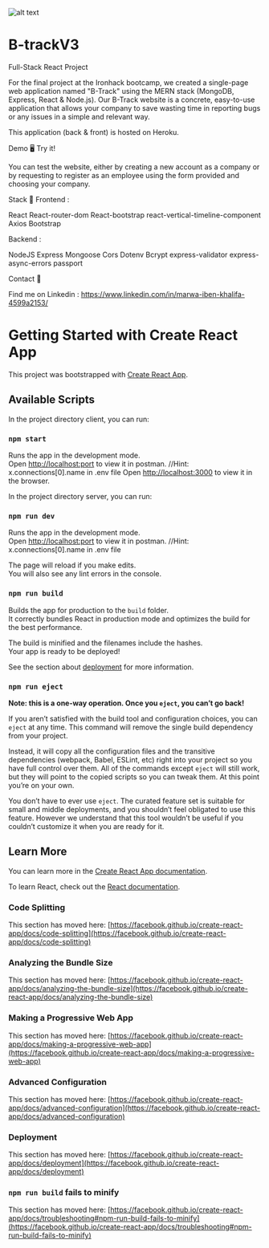 ![alt text](https://res.cloudinary.com/dshuazgaz/image/upload/v1608063066/image_btrack_V2_es03bu.png)

# B-trackV3

Full-Stack React Project

For the final project at the Ironhack bootcamp, we created a single-page web application named "B-Track" using the MERN stack (MongoDB, Express, React & Node.js). Our B-Track website is a concrete, easy-to-use application that allows your company to save wasting time in reporting bugs or any issues in a simple and relevant way.

This application (back & front) is hosted on Heroku.

Demo 🖥
Try it!

You can test the website, either by creating a new account as a company or by requesting to register as an employee using the form provided and choosing your company.

Stack 💪
Frontend :

React
React-router-dom
React-bootstrap
react-vertical-timeline-component
Axios
Bootstrap

Backend :

NodeJS
Express
Mongoose
Cors
Dotenv
Bcrypt
express-validator
express-async-errors
passport

Contact 📡

Find me on Linkedin : https://www.linkedin.com/in/marwa-iben-khalifa-4599a2153/


# Getting Started with Create React App

This project was bootstrapped with [Create React App](https://github.com/facebook/create-react-app).

## Available Scripts

In the project directory client, you can run:

### `npm start`

Runs the app in the development mode.\
Open [http://localhost:port](`http://localhost:${x.connections[0].name}`) to view it in postman. //Hint: x.connections[0].name in .env file
Open [http://localhost:3000](http://localhost:3000) to view it in the browser.


In the project directory server, you can run:

### `npm run dev`

Runs the app in the development mode.\
Open [http://localhost:port](`http://localhost:${x.connections[0].name}`) to view it in postman. //Hint: x.connections[0].name in .env file


The page will reload if you make edits.\
You will also see any lint errors in the console.


### `npm run build`

Builds the app for production to the `build` folder.\
It correctly bundles React in production mode and optimizes the build for the best performance.

The build is minified and the filenames include the hashes.\
Your app is ready to be deployed!

See the section about [deployment](https://facebook.github.io/create-react-app/docs/deployment) for more information.

### `npm run eject`

**Note: this is a one-way operation. Once you `eject`, you can’t go back!**

If you aren’t satisfied with the build tool and configuration choices, you can `eject` at any time. This command will remove the single build dependency from your project.

Instead, it will copy all the configuration files and the transitive dependencies (webpack, Babel, ESLint, etc) right into your project so you have full control over them. All of the commands except `eject` will still work, but they will point to the copied scripts so you can tweak them. At this point you’re on your own.

You don’t have to ever use `eject`. The curated feature set is suitable for small and middle deployments, and you shouldn’t feel obligated to use this feature. However we understand that this tool wouldn’t be useful if you couldn’t customize it when you are ready for it.

## Learn More

You can learn more in the [Create React App documentation](https://facebook.github.io/create-react-app/docs/getting-started).

To learn React, check out the [React documentation](https://reactjs.org/).

### Code Splitting

This section has moved here: [https://facebook.github.io/create-react-app/docs/code-splitting](https://facebook.github.io/create-react-app/docs/code-splitting)

### Analyzing the Bundle Size

This section has moved here: [https://facebook.github.io/create-react-app/docs/analyzing-the-bundle-size](https://facebook.github.io/create-react-app/docs/analyzing-the-bundle-size)

### Making a Progressive Web App

This section has moved here: [https://facebook.github.io/create-react-app/docs/making-a-progressive-web-app](https://facebook.github.io/create-react-app/docs/making-a-progressive-web-app)

### Advanced Configuration

This section has moved here: [https://facebook.github.io/create-react-app/docs/advanced-configuration](https://facebook.github.io/create-react-app/docs/advanced-configuration)

### Deployment

This section has moved here: [https://facebook.github.io/create-react-app/docs/deployment](https://facebook.github.io/create-react-app/docs/deployment)

### `npm run build` fails to minify

This section has moved here: [https://facebook.github.io/create-react-app/docs/troubleshooting#npm-run-build-fails-to-minify](https://facebook.github.io/create-react-app/docs/troubleshooting#npm-run-build-fails-to-minify)
